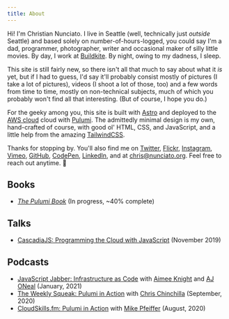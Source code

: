 ```yaml
---
title: About
---
```


Hi! I'm Christian Nunciato. I live in Seattle (well, technically just _outside_ Seattle) and based solely on number-of-hours-logged, you could say I'm a dad, programmer, photographer, writer and occasional maker of silly little movies. By day, I work at [Buildkite](https://buildkite.com/). By night, owing to my dadness, I sleep.

This site is still fairly new, so there isn't all that much to say about what it _is_ yet, but if I had to guess, I'd say it'll probably consist mostly of pictures (I take a lot of pictures), videos (I shoot a lot of those, too) and a few words from time to time, mostly on non-technical subjects, much of which you probably won't find all that interesting. (But of course, I hope you do.)

For the geeky among you, this site is built with [Astro](https://astro.build/) and deployed to the [AWS cloud](https://aws.amazon.com/) cloud with [Pulumi](https://pulumi.io/). The admittedly minimal design is my own, hand-crafted of course, with good ol' HTML, CSS, and JavaScript, and a little help from the amazing [TailwindCSS](https://tailwindcss.com/).

Thanks for stopping by. You'll also find me on [Twitter](https://twitter.com/cnunciato), [Flickr](https://www.flickr.com/photos/cnunciato), [Instagram](https://www.instagram.com/cnunciato), [Vimeo](https://vimeo.com/cnunciato), [GitHub](https://github.com/cnunciato), [CodePen](https://codepen.io/cnunciato), [LinkedIn](https://linkedin.com/in/cnunciato), and at [chris@nunciato.org](mailto:chris@nunciato.org). Feel free to reach out anytime. 👋

## Books

-   [_The Pulumi Book_](https://leanpub.com/pulumi) (In progress, ~40% complete)

## Talks

-   [CascadiaJS: Programming the Cloud with JavaScript](https://2019.cascadiajs.com/speakers/christian-nunciato) (November 2019)

## Podcasts

-   [JavaScript Jabber: Infrastructure as Code](https://devchat.tv/js-jabber/jsj-466-infrastructure-as-code-with-christian-nunciato/) with [Aimee Knight](https://twitter.com/Aimee_Knight) and [AJ ONeal](https://twitter.com/coolaj86) (January, 2021)
-   [The Weekly Squeak: Pulumi in Action](https://anchor.fm/theweeklysqueak/episodes/Christian-Nunciato---Pulumi-in-Action-ejngvd) with [Chris Chinchilla](https://twitter.com/ChrisChinch) (September, 2020)
-   [CloudSkills.fm: Pulumi in Action](https://cloudskills.io/blog/episode-088) with [Mike Pfeiffer](https://twitter.com/mike_pfeiffer) (August, 2020)